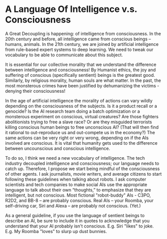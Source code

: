 # A Language Of Intelligence v.s. Consciousness
A Great Decoupling is happening: of intelligence from consciousness. In the 20th century and before, all intelligence came from conscious beings – humans, animals. In the 21th century, we are joined by artificial intelligence from rule-based expert systems to deep learning. We need to tweak our vocabulary to be able to communicate about this subject.

It is essential for our collective morality that we understand the difference between intelligence and consciousness! By Humanist ethics, the joy and suffering of conscious (specifically sentient) beings is the greatest good. Similarly, by religious morality, human souls are what matter. In the past, the most monsterous crimes have been justified by dehumanizing the victims - denying their consciousness! 

In the age of artificial intelligence the morality of actions can vary wildly depending on the consciousness of the subjects. Is it a product recall or a genocide? Is the AI research team doing a batch optimization or a monsterous experiment on conscious, virtual creatures? Are those fighters abolitionists trying to free a slave race? Or are they misguided terrorists killing conscious human beings to free unconscious AI? (That will then find it rational to out-reproduce us and out-compete us in the economy?) The same actions can be very right or very wrong, depending on if the AIs involved are conscious. It is vital that humanity gets used to the difference between uncounscious and conscious intelligence.

To do so, I think we need a new vocabulary of intelligence. The tech industry decoupled intelligence and consciousness; our language needs to catch up. Therefore, I propose we start being mindful of the consciousness of other agents. I ask journalists, movie writers, and average citizens to start following these guidelines when talking about robots. I ask computer scientists and tech companies to make social AIs use the appropriate language to talk about their own “thoughts,” to emphasize that they are intelligent, but not conscious. Most fictional "robot-buddy" AIs - C3PO, R2D2, and BB-8 – are probably conscious. Real AIs – your Roomba, your self-driving car, Siri and Alexa – are probably not conscious. (Yet.)

As a general guideline, if you use the language of sentient beings to describe an AI, be sure to include it in quotes to acknowledge that you understand that your AI probably isn't conscious. E.g. Siri "likes" to joke. E.g. My Roomba "loves" to slurp up dust bunnies.
